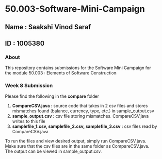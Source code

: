 # 50.003-Software-Mini-Campaign

## Name : Saakshi Vinod Saraf 
## ID   : 1005380

### About
This repository contains submissions for the Software Mini Campaign for the module 50.003 : Elements of Software Construction  

### Week 8 Submission
Please find the following in the __compare__ folder 
1. __CompareCSV.java__ : source code that takes in 2 csv files and stores mismatches found (balance, currency, type, etc.) in sample_output.csv
2. __sample_output.csv__ : csv file storing mismatches. CompareCSV.java writes to this file
3. __samplefile_1.csv, samplefile_2.csv, samplefile_3.csv__ : csv files read by CompareCSV.java

To run the files and view desired output, simply run CompareCSV.java. Make sure that the csv files are in the same folder as CompareCSV.java.
The output can be viewed in sample_output.csv. 

